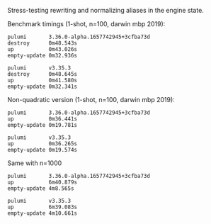 Stress-testing rewriting and normalizing aliases in the engine state.

Benchmark timings (1-shot, n=100, darwin mbp 2019):

```
pulumi       3.36.0-alpha.1657742945+3cfba73d
destroy      0m48.543s
up           0m43.026s
empty-update 0m32.936s

pulumi       v3.35.3
destroy      0m48.645s
up           0m41.580s
empty-update 0m32.341s
```


Non-quadratic version (1-shot, n=100, darwin mbp 2019):

```
pulumi       3.36.0-alpha.1657742945+3cfba73d
up           0m36.441s
empty-update 0m19.781s

pulumi       v3.35.3
up           0m36.265s
empty-update 0m19.574s
```

Same with n=1000

```
pulumi       3.36.0-alpha.1657742945+3cfba73d
up           6m40.879s
empty-update 4m8.565s

pulumi       v3.35.3
up           6m39.083s
empty-update 4m10.661s
```
